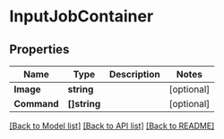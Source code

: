 # InputJobContainer

## Properties
Name | Type | Description | Notes
------------ | ------------- | ------------- | -------------
**Image** | **string** |  | [optional] 
**Command** | **[]string** |  | [optional] 

[[Back to Model list]](../README.md#documentation-for-models) [[Back to API list]](../README.md#documentation-for-api-endpoints) [[Back to README]](../README.md)


